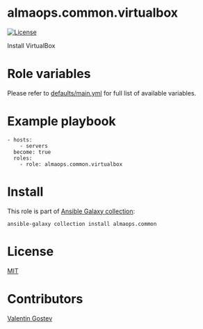 # almaops.common.virtualbox

[![License](https://img.shields.io/badge/license-MIT%20License-brightgreen.svg)](https://opensource.org/licenses/MIT)

Install VirtualBox

# Role variables

Please refer to [defaults/main.yml](./defaults/main.yml) for full list of available variables. 


# Example playbook

```
- hosts:
    - servers
  become: true
  roles:
    - role: almaops.common.virtualbox
```

# Install

This role is part of [Ansible Galaxy collection](https://galaxy.ansible.com/almaops/common):

`ansible-galaxy collection install almaops.common`

# License

[MIT](./LICENSE)

# Contributors

[Valentin Gostev](https://github.com/ussrlongbow)
